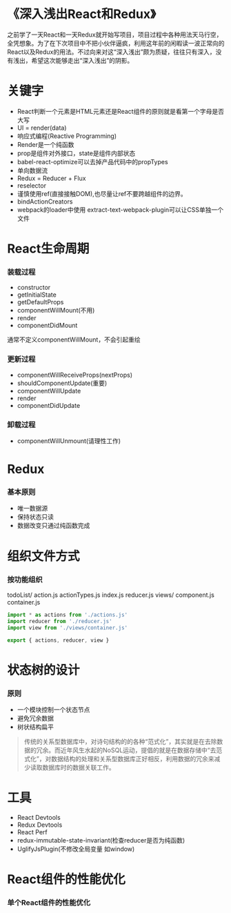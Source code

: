 # 《深入浅出React和Redux》
之前学了一天React和一天Redux就开始写项目，项目过程中各种用法天马行空，全凭想象。为了在下次项目中不把小伙伴逼疯，利用这年前的闲暇读一波正常向的React以及Redux的用法。不过向来对这“深入浅出”颇为质疑，往往只有深入，没有浅出，希望这次能够走出“深入浅出”的阴影。

# 关键字
* React判断一个元素是HTML元素还是React组件的原则就是看第一个字母是否大写
* UI = render(data)
* 响应式编程(Reactive Programming)
* Render是一个纯函数
* prop是组件对外接口，state是组件内部状态
* babel-react-optimize可以去掉产品代码中的propTypes
* 单向数据流
* Redux = Reducer + Flux
* reselector
* 谨慎使用ref(直接接触DOM),也尽量让ref不要跨越组件的边界。
* bindActionCreators
* webpack的loader中使用 extract-text-webpack-plugin可以让CSS单独一个文件

# React生命周期
### 装载过程
* constructor
* getInitialState
* getDefaultProps
* componentWillMount(不用)
* render
* componentDidMount

通常不定义componentWillMount，不会引起重绘

### 更新过程
* componentWillReceiveProps(nextProps)
* shouldComponentUpdate(重要)
* componentWillUpdate
* render
* componentDidUpdate

### 卸载过程
* componentWillUnmount(请理性工作)

# Redux
### 基本原则
* 唯一数据源
* 保持状态只读
* 数据改变只通过纯函数完成

# 组织文件方式
### 按功能组织
todoList/
    action.js
    actionTypes.js
    index.js
    reducer.js
    views/
        component.js
        container.js
```javascript
import * as actions from './actions.js'
import reducer from './reducer.js'
import view from './views/container.js'

export { actions, reducer, view }
```

# 状态树的设计
### 原则
* 一个模块控制一个状态节点
* 避免冗余数据
* 树状结构扁平

>传统的关系型数据库中，对诗句结构的的各种“范式化”，其实就是在去除数据的冗余。而近年风生水起的NoSQL运动，提倡的就是在数据存储中“去范式化”，对数据结构的处理和关系型数据库正好相反，利用数据的冗余来减少读取数据库时的数据关联工作。

# 工具
* React Devtools
* Redux Devtools
* React Perf
* redux-immutable-state-invariant(检查reducer是否为纯函数)
* UglifyJsPlugin(不修改全局变量 如window)

# React组件的性能优化
### 单个React组件的性能优化
